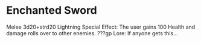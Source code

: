 # Enchanted Sword
Melee
3d20+strd20 Lightning
Special Effect: The user gains 100 Health and damage rolls over to other enemies.
???gp
Lore: If anyone gets this...
